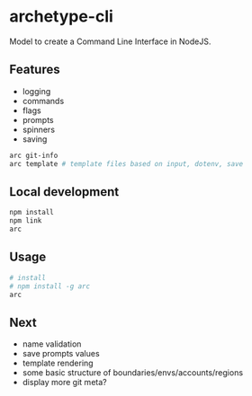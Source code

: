 # archetype-cli

Model to create a Command Line Interface in NodeJS.

## Features

- logging
- commands
- flags
- prompts
- spinners
- saving

```sh
arc git-info
arc template # template files based on input, dotenv, save
```

## Local development

```sh
npm install
npm link
arc
```

## Usage

```sh
# install
# npm install -g arc
arc
```

## Next

- name validation
- save prompts values
- template rendering
- some basic structure of boundaries/envs/accounts/regions
- display more git meta?
